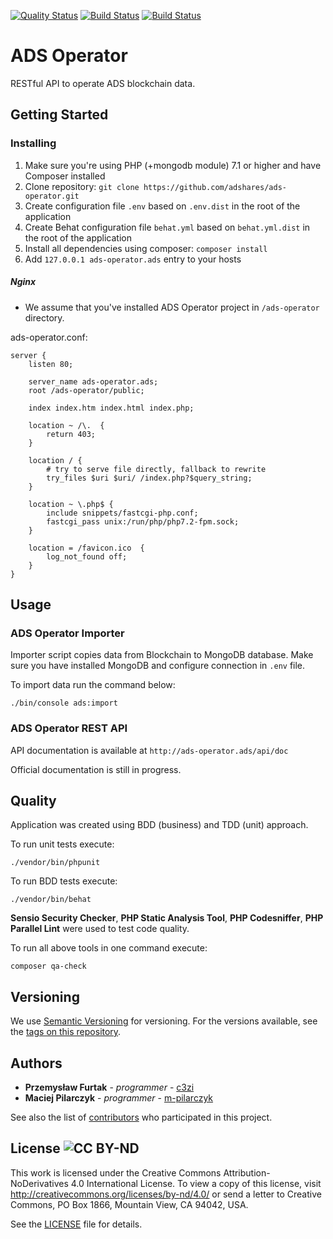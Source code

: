 [![Quality Status](https://sonarcloud.io/api/project_badges/measure?project=adshares-ads-manager&metric=alert_status)](https://sonarcloud.io/dashboard?id=adshares-ads-manager)
[![Build Status](https://travis-ci.org/adshares/ads-operator.svg?branch=master)](https://travis-ci.org/adshares/ads-manager#master "Master")
[![Build Status](https://travis-ci.org/adshares/ads-operator.svg?branch=develop)](https://travis-ci.org/adshares/ads-manager#develop "Develop")

# ADS Operator
RESTful API to operate ADS blockchain data. 

## Getting Started

### Installing

1. Make sure you're using PHP (+mongodb module) 7.1 or higher and have Composer installed
1. Clone repository: `git clone https://github.com/adshares/ads-operator.git`
1. Create configuration file `.env` based on `.env.dist` in the root of the application
1. Create Behat configuration file `behat.yml` based on `behat.yml.dist` in the root of the application
1. Install all dependencies using composer: `composer install`
1. Add `127.0.0.1 ads-operator.ads` entry to your hosts

##### Nginx
* We assume that you've installed ADS Operator project in `/ads-operator` directory.

ads-operator.conf:
```
server {
	listen 80;

	server_name ads-operator.ads;
	root /ads-operator/public;

	index index.htm index.html index.php;

	location ~ /\.  {
		return 403;
	}

	location / {
		# try to serve file directly, fallback to rewrite
		try_files $uri $uri/ /index.php?$query_string;
	}

	location ~ \.php$ {
		include snippets/fastcgi-php.conf;
		fastcgi_pass unix:/run/php/php7.2-fpm.sock;
	}

	location = /favicon.ico  {
		log_not_found off;		
	}
}
``` 


## Usage

### ADS Operator Importer
Importer script copies data from Blockchain to MongoDB database. 
Make sure you have installed MongoDB and configure connection in `.env` file. 

To import data run the command below:

``` 
./bin/console ads:import 
```

### ADS Operator REST API

API documentation is available at `http://ads-operator.ads/api/doc`

Official documentation is still in progress.


## Quality
Application was created using BDD (business) and TDD (unit) approach. 

To run unit tests execute:
```
./vendor/bin/phpunit
```

To run BDD tests execute:
```
./vendor/bin/behat
```
**Sensio Security Checker**, **PHP Static Analysis Tool**, **PHP Codesniffer**, **PHP Parallel Lint** were used to test code quality.

To run all above tools in one command execute:
```
composer qa-check
```


## Versioning

We use [Semantic Versioning](https://semver.org/spec/v2.0.0.html) for versioning. For the versions available, see the 
[tags on this repository](https://github.com/adshares/ads-tools/tags).


## Authors

* **Przemysław Furtak** - _programmer_ - [c3zi](https://github.com/c3zi)
* **Maciej Pilarczyk** - _programmer_ - [m-pilarczyk](https://github.com/m-pilarczyk)

See also the list of [contributors](https://github.com/adshares/ads-operator/graphs/contributors) who participated in this 
project.


## License ![CC BY-ND](https://mirrors.creativecommons.org/presskit/buttons/80x15/svg/by-nd.svg "CC BY-ND 4.0")

This work is licensed under the Creative Commons Attribution-NoDerivatives 4.0 International License. To view a copy of 
this license, visit http://creativecommons.org/licenses/by-nd/4.0/ or send a letter to Creative Commons, PO Box 1866, 
Mountain View, CA 94042, USA.
 
See the [LICENSE](LICENSE.txt) file for details.
